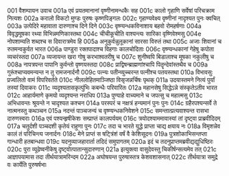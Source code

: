 001	वैशम्पायन उवाच
001a	एवं प्रयतमानानां वृष्णीनामन्धकैः सह
001c	कालो गृहाणि सर्वेषां परिचक्राम नित्यशः
002a	करालो विकटो मुण्डः पुरुषः कृष्णपिङ्गलः
002c	गृहाण्यवेक्ष्य वृष्णीनां नादृश्यत पुनः क्वचित्
003a	उत्पेदिरे महावाता दारुणाश्च दिने दिने
003c	वृष्ण्यन्धकविनाशाय बहवो रोमहर्षणाः
004a	विवृद्धमूषका रथ्या विभिन्नमणिकास्तथा
004c	चीचीकूचीति वाश्यन्त्यः सारिका वृष्णिवेश्मसु
004e	नोपशाम्यति शब्दश्च स दिवारात्रमेव हि
005a	अनुकुर्वन्नुलूकानां सारसा विरुतं तथा
005c	अजाः शिवानां च रुतमन्वकुर्वत भारत
006a	पाण्डुरा रक्तपादाश्च विहगाः कालचोदिताः
006c	वृष्ण्यन्धकानां गेहेषु कपोता व्यचरंस्तदा
007a	व्यजायन्त खरा गोषु करभाश्वतरीषु च
007c	शुनीष्वपि बिडालाश्च मूषका नकुलीषु च
008a	नापत्रपन्त पापानि कुर्वन्तो वृष्णयस्तदा
008c	प्राद्विषन्ब्राह्मणांश्चापि पितॄन्देवांस्तथैव च
009a	गुरूंश्चाप्यवमन्यन्त न तु रामजनार्दनौ
009c	पत्न्यः पतीन्व्युच्चरन्त पत्नीश्च पतयस्तथा
010a	विभावसुः प्रज्वलितो वामं विपरिवर्तते
010c	नीललोहितमाञ्जिष्ठा विसृजन्नर्चिषः पृथक्
011a	उदयास्तमने नित्यं पुर्यां तस्यां दिवाकरः
011c	व्यदृश्यतासकृत्पुंभिः कबन्धैः परिवारितः
012a	महानसेषु सिद्धेऽन्ने संस्कृतेऽतीव भारत
012c	आहार्यमाणे कृमयो व्यदृश्यन्त नराधिप
013a	पुण्याहे वाच्यमाने च जपत्सु च महात्मसु
013c	अभिधावन्तः श्रूयन्ते न चादृश्यत कश्चन
014a	परस्परं च नक्षत्रं हन्यमानं पुनः पुनः
014c	ग्रहैरपश्यन्सर्वे ते नात्मनस्तु कथञ्चन
015a	नदन्तं पाञ्चजन्यं च वृष्ण्यन्धकनिवेशने
015c	समन्तात्प्रत्यवाश्यन्त रासभा दारुणस्वराः
016a	एवं पश्यन्हृषीकेशः सम्प्राप्तं कालपर्ययम्
016c	त्रयोदश्याममावास्यां तां दृष्ट्वा प्राब्रवीदिदम्
017a	चतुर्दशी पञ्चदशी कृतेयं राहुणा पुनः
017c	तदा च भारते युद्धे प्राप्ता चाद्य क्षयाय नः
018a	विमृशन्नेव कालं तं परिचिन्त्य जनार्दनः
018c	मेने प्राप्तं स षट्त्रिंशं वर्षं वै केशिसूदनः
019a	पुत्रशोकाभिसन्तप्ता गान्धारी हतबान्धवा
019c	यदनुव्याजहारार्ता तदिदं समुपागतम्
020a	इदं च तदनुप्राप्तमब्रवीद्यद्युधिष्ठिरः
020c	पुरा व्यूढेष्वनीकेषु दृष्ट्वोत्पातान्सुदारुणान्
021a	इत्युक्त्वा वासुदेवस्तु चिकीर्षन्सत्यमेव तत्
021c	आज्ञापयामास तदा तीर्थयात्रामरिन्दम
022a	अघोषयन्त पुरुषास्तत्र केशवशासनात्
022c	तीर्थयात्रा समुद्रे वः कार्येति पुरुषर्षभाः
